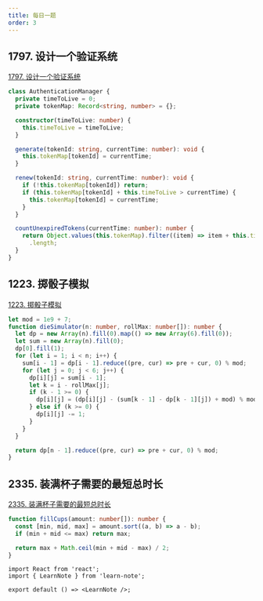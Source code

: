 ```yaml
---
title: 每日一题
order: 3
---
```


## 1797. 设计一个验证系统

[1797. 设计一个验证系统](https://leetcode.cn/problems/design-authentication-manager/)

```ts
class AuthenticationManager {
  private timeToLive = 0;
  private tokenMap: Record<string, number> = {};

  constructor(timeToLive: number) {
    this.timeToLive = timeToLive;
  }

  generate(tokenId: string, currentTime: number): void {
    this.tokenMap[tokenId] = currentTime;
  }

  renew(tokenId: string, currentTime: number): void {
    if (!this.tokenMap[tokenId]) return;
    if (this.tokenMap[tokenId] + this.timeToLive > currentTime) {
      this.tokenMap[tokenId] = currentTime;
    }
  }

  countUnexpiredTokens(currentTime: number): number {
    return Object.values(this.tokenMap).filter((item) => item + this.timeToLive > currentTime)
      .length;
  }
}
```

## 1223. 掷骰子模拟

[1223. 掷骰子模拟](https://leetcode.cn/problems/dice-roll-simulation/)

```ts
let mod = 1e9 + 7;
function dieSimulator(n: number, rollMax: number[]): number {
  let dp = new Array(n).fill(0).map(() => new Array(6).fill(0));
  let sum = new Array(n).fill(0);
  dp[0].fill(1);
  for (let i = 1; i < n; i++) {
    sum[i - 1] = dp[i - 1].reduce((pre, cur) => pre + cur, 0) % mod;
    for (let j = 0; j < 6; j++) {
      dp[i][j] = sum[i - 1];
      let k = i - rollMax[j];
      if (k - 1 >= 0) {
        dp[i][j] = (dp[i][j] - (sum[k - 1] - dp[k - 1][j]) + mod) % mod;
      } else if (k >= 0) {
        dp[i][j] -= 1;
      }
    }
  }

  return dp[n - 1].reduce((pre, cur) => pre + cur, 0) % mod;
}
```

## 2335. 装满杯子需要的最短总时长

[2335. 装满杯子需要的最短总时长](https://leetcode.cn/problems/minimum-amount-of-time-to-fill-cups/)

```ts
function fillCups(amount: number[]): number {
  const [min, mid, max] = amount.sort((a, b) => a - b);
  if (min + mid <= max) return max;

  return max + Math.ceil(min + mid - max) / 2;
}
```

```tsx
import React from 'react';
import { LearnNote } from 'learn-note';

export default () => <LearnNote />;
```
